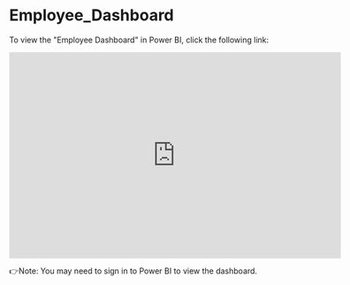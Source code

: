 # Employee_Dashboard

To view the "Employee Dashboard" in Power BI, click the following link: 

<iframe title="Employee Dashboard" width="600" height="373.5" src="https://app.powerbi.com/view?r=eyJrIjoiM2UzMGZiYmQtODA3Yi00MzY5LTk2MmQtZjU1NjIwYjA5MmU5IiwidCI6IjJiNzczZDk5LWYyMjktNDcwNC1iNTYyLTVhMzE5ODgzMTc3OSIsImMiOjh9" frameborder="0" allowFullScreen="true"></iframe>

👉Note: You may need to sign in to Power BI to view the dashboard.
